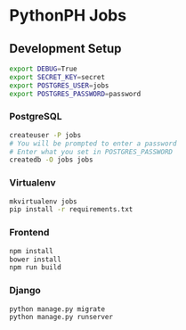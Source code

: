 # PythonPH Jobs

## Development Setup

```bash
export DEBUG=True
export SECRET_KEY=secret
export POSTGRES_USER=jobs
export POSTGRES_PASSWORD=password
```

### PostgreSQL

```bash
createuser -P jobs
# You will be prompted to enter a password
# Enter what you set in POSTGRES_PASSWORD
createdb -O jobs jobs
```

### Virtualenv

```bash
mkvirtualenv jobs
pip install -r requirements.txt
```

### Frontend

```bash
npm install
bower install
npm run build
```

### Django

```
python manage.py migrate
python manage.py runserver
```

